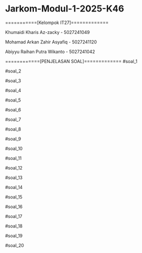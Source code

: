 # Jarkom-Modul-1-2025-K46

===========[Kelompok IT27]=============

Khumaidi Kharis Az-zacky - 5027241049

Mohamad Arkan Zahir Asyafiq - 5027241120

Abiyyu Raihan Putra Wikanto - 5027241042

============[PENJELASAN SOAL]=============
#soal_1 

#soal_2

#soal_3 

#soal_4

#soal_5

#soal_6

#soal_7

#soal_8

#soal_9

#soal_10

#soal_11

#soal_12

#soal_13

#soal_14

#soal_15

#soal_16

#soal_17

#soal_18

#soal_19

#soal_20
